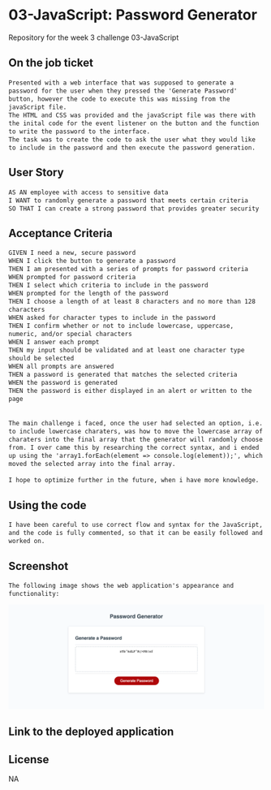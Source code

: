 # 03-JavaScript: Password Generator
Repository for the week 3 challenge 03-JavaScript

## On the job ticket
```
Presented with a web interface that was supposed to generate a password for the user when they pressed the 'Generate Password' button, however the code to execute this was missing from the javaScript file.
The HTML and CSS was provided and the javaScript file was there with the inital code for the event listener on the button and the function to write the password to the interface. 
The task was to create the code to ask the user what they would like to include in the password and then execute the password generation.
```

## User Story
```
AS AN employee with access to sensitive data
I WANT to randomly generate a password that meets certain criteria
SO THAT I can create a strong password that provides greater security
```

## Acceptance Criteria
```
GIVEN I need a new, secure password
WHEN I click the button to generate a password
THEN I am presented with a series of prompts for password criteria
WHEN prompted for password criteria
THEN I select which criteria to include in the password
WHEN prompted for the length of the password
THEN I choose a length of at least 8 characters and no more than 128 characters
WHEN asked for character types to include in the password
THEN I confirm whether or not to include lowercase, uppercase, numeric, and/or special characters
WHEN I answer each prompt
THEN my input should be validated and at least one character type should be selected
WHEN all prompts are answered
THEN a password is generated that matches the selected criteria
WHEN the password is generated
THEN the password is either displayed in an alert or written to the page


The main challenge i faced, once the user had selected an option, i.e. to include lowercase charaters, was how to move the lowercase array of charaters into the final array that the generator will randomly choose from. I over came this by researching the correct syntax, and i ended up using the 'array1.forEach(element => console.log(element));', which moved the selected array into the final array.

I hope to optimize further in the future, when i have more knowledge.

```
## Using the code
```
I have been careful to use correct flow and syntax for the JavaScript, and the code is fully commented, so that it can be easily followed and worked on.
```
## Screenshot
```
The following image shows the web application's appearance and functionality:
```
![The Password Generator application displays a red button to "Generate Password".](./assets/03_javaScript_screenshot.png)

## Link to the deployed application


## License

NA
